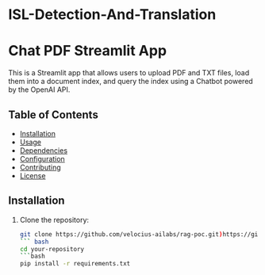 # ISL-Detection-And-Translation
# Chat PDF Streamlit App

This is a Streamlit app that allows users to upload PDF and TXT files, load them into a document index, and query the index using a Chatbot powered by the OpenAI API.

## Table of Contents

- [Installation](#installation)
- [Usage](#usage)
- [Dependencies](#dependencies)
- [Configuration](#configuration)
- [Contributing](#contributing)
- [License](#license)

## Installation

1. Clone the repository:

   ```bash
   git clone https://github.com/velocius-ailabs/rag-poc.git)https://github.com/velocius-ailabs/rag-poc.git
   ``` bash
   cd your-repository
   ```bash
   pip install -r requirements.txt

